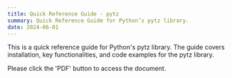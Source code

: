 ```yaml
---
title: Quick Reference Guide - pytz
summary: Quick Reference Guide for Python’s pytz library.
date: 2024-06-01
---
```


This is a quick reference guide for Python's pytz library. The guide covers installation, key functionalities, and code examples for the pytz library.

Please click the 'PDF' button to access the document. 

